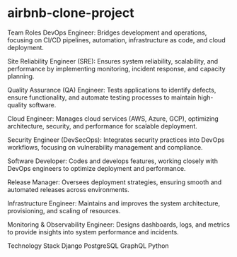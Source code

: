 # airbnb-clone-project
Team Roles
DevOps Engineer: Bridges development and operations, focusing on CI/CD pipelines, automation, infrastructure as code, and cloud deployment.

Site Reliability Engineer (SRE): Ensures system reliability, scalability, and performance by implementing monitoring, incident response, and capacity planning.

Quality Assurance (QA) Engineer: Tests applications to identify defects, ensure functionality, and automate testing processes to maintain high-quality software.

Cloud Engineer: Manages cloud services (AWS, Azure, GCP), optimizing architecture, security, and performance for scalable deployment.

Security Engineer (DevSecOps): Integrates security practices into DevOps workflows, focusing on vulnerability management and compliance.

Software Developer: Codes and develops features, working closely with DevOps engineers to optimize deployment and performance.

Release Manager: Oversees deployment strategies, ensuring smooth and automated releases across environments.

Infrastructure Engineer: Maintains and improves the system architecture, provisioning, and scaling of resources.

Monitoring & Observability Engineer: Designs dashboards, logs, and metrics to provide insights into system performance and incidents.

Technology Stack
Django
PostgreSQL
GraphQL
Python
